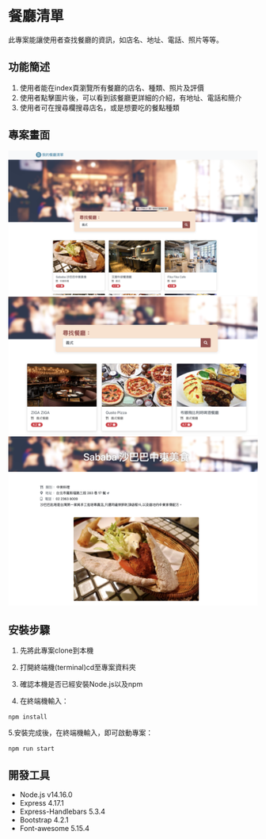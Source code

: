 # 餐廳清單
此專案能讓使用者查找餐廳的資訊，如店名、地址、電話、照片等等。
## 功能簡述
1. 使用者能在index頁瀏覽所有餐廳的店名、種類、照片及評價
2. 使用者點擊圖片後，可以看到該餐廳更詳細的介紹，有地址、電話和簡介
3. 使用者可在搜尋欄搜尋店名，或是想要吃的餐點種類
## 專案畫面
![image](https://github.com/andy888jam/Restaurant-List/blob/main/public/image/snapshot1.png)
![image](https://github.com/andy888jam/Restaurant-List/blob/main/public/image/snapshot2.png)
![image](https://github.com/andy888jam/Restaurant-List/blob/main/public/image/snapshot3.png)
## 安裝步驟

1. 先將此專案clone到本機

2. 打開終端機(terminal)cd至專案資料夾

3. 確認本機是否已經安裝Node.js以及npm

4. 在終端機輸入：

```
npm install
```

5.安裝完成後，在終端機輸入，即可啟動專案：

```
npm run start
```


## 開發工具
- Node.js v14.16.0
- Express 4.17.1
- Express-Handlebars 5.3.4
- Bootstrap 4.2.1
- Font-awesome 5.15.4
